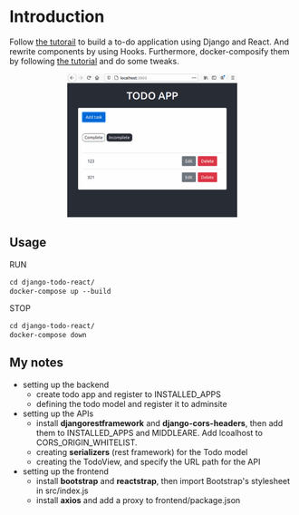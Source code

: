 # Introduction

Follow [the tutorail](https://www.digitalocean.com/community/tutorials/build-a-to-do-application-using-django-and-react) to build a to-do application using Django and React. And rewrite components by using Hooks. Furthermore, docker-composify them by following [the tutorial](https://www.craigfranklin.dev/python/docker/javascript/2019/05/16/docker-compose-django-cra/) and do some tweaks.

<p align="center">
  <img src="demo/django-todo-react-demo.gif" width="300">
</p>

## Usage

RUN

```shell
cd django-todo-react/
docker-compose up --build
```

STOP

```shell
cd django-todo-react/
docker-compose down
```

## My notes

- setting up the backend
  - create todo app and register to INSTALLED_APPS
  - defining the todo model and register it to adminsite
- setting up the APIs
  - install **djangorestframework** and **django-cors-headers**, then add them to INSTALLED_APPS and MIDDLEARE. Add lcoalhost to CORS_ORIGIN_WHITELIST.
  - creating **serializers** (rest framework) for the Todo model
  - creating the TodoView, and specify the URL path for the API
- setting up the frontend
  - install **bootstrap** and **reactstrap**, then import Bootstrap's stylesheet in src/index.js
  - install **axios** and add a proxy to frontend/package.json
